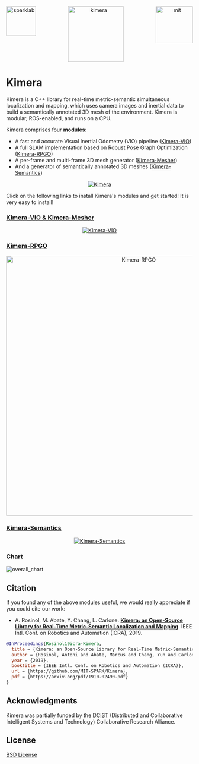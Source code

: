 <div align="center">
  <a href="http://mit.edu/sparklab/">
    <img align="left" src="docs/media/sparklab_logo.png" width="80" alt="sparklab">
  </a>
  <a href="https://www.mit.edu/~arosinol/">
    <img align="center" src="docs/media/kimeravio_logo.png" width="150" alt="kimera">
  </a>
  <a href="https://mit.edu">
    <img align="right" src="docs/media/mit.png" width="100" alt="mit">
  </a>
</div>

# Kimera

Kimera is a C++ library for real-time metric-semantic simultaneous localization and mapping, which uses camera images and inertial data to build a semantically annotated 3D mesh of the environment. Kimera is modular, ROS-enabled, and runs on a CPU.

Kimera comprises four **modules**:
- A fast and accurate Visual Inertial Odometry (VIO) pipeline ([Kimera-VIO](https://github.com/MIT-SPARK/Kimera-VIO))
- A full SLAM implementation based on Robust Pose Graph Optimization ([Kimera-RPGO](https://github.com/MIT-SPARK/Kimera-RPGO))
- A per-frame and multi-frame 3D mesh generator ([Kimera-Mesher](https://github.com/MIT-SPARK/Kimera-VIO))
- And a generator of semantically annotated 3D meshes ([Kimera-Semantics](https://github.com/MIT-SPARK/Kimera-Semantics))

<p align="center">
    <a href="https://www.youtube.com/watch?v=-5XxXRABXJs">
    <img src="docs/media/kimera_thumbnail.png" alt="Kimera">
    </a>
</p>

Click on the following links to install Kimera's modules and get started! It is very easy to install!

### [Kimera-VIO & Kimera-Mesher](https://github.com/MIT-SPARK/Kimera-VIO)

<div align="center">
    <a href="https://github.com/MIT-SPARK/Kimera-VIO">
      <img src="docs/media/kimeravio_ROS_mesh.gif" alt="Kimera-VIO">
   </a>
</div>

### [Kimera-RPGO](https://github.com/MIT-SPARK/Kimera-RPGO)

<div align="center">
  <a href="https://github.com/MIT-SPARK/Kimera-RPGO">
    <img src="docs/media/RPGO.png" width="700" alt="Kimera-RPGO">
  </a>
</div>

### [Kimera-Semantics](https://github.com/MIT-SPARK/Kimera-Semantics)

<div align="center">
  <a href="https://github.com/MIT-SPARK/Kimera-Semantics">
    <img src="docs/media/kimera_semantics.gif" alt="Kimera-Semantics">
  </a>
</div>

### Chart

![overall_chart](./docs/media/kimera_chart_23.jpeg)

## Citation
If you found any of the above modules useful, we would really appreciate if you could cite our work:

 - A. Rosinol, M. Abate, Y. Chang, L. Carlone. [**Kimera: an Open-Source Library for Real-Time Metric-Semantic Localization and Mapping**](https://arxiv.org/abs/1910.02490). IEEE Intl. Conf. on Robotics and Automation (ICRA), 2019.
 
 ```bibtex
 @InProceedings{Rosinol19icra-Kimera,
   title = {Kimera: an Open-Source Library for Real-Time Metric-Semantic Localization and Mapping},
   author = {Rosinol, Antoni and Abate, Marcus and Chang, Yun and Carlone, Luca},
   year = {2019},
   booktitle = {IEEE Intl. Conf. on Robotics and Automation (ICRA)},
   url = {https://github.com/MIT-SPARK/Kimera},
   pdf = {https://arxiv.org/pdf/1910.02490.pdf}
 }
```

## Acknowledgments

Kimera was partially funded by the [DCIST](https://www.dcist.org/) (Distributed and Collaborative Intelligent Systems and Technology) Collaborative Research Alliance. 

## License

[BSD License](LICENSE.BSD)
